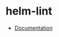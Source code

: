 # helm-lint

- [Documentation](https://github.com/bakdata/ci-templates/tree/main/docs/actions/helm-lint)
